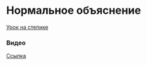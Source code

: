 # Нормальное объяснение

[Урок на степике](https://discord.com/channels/973939069706981467/973941726039388183/978668429122879528)

### Видео

[Ссылка](https://youtu.be/ikNxRAAyWSQ)
